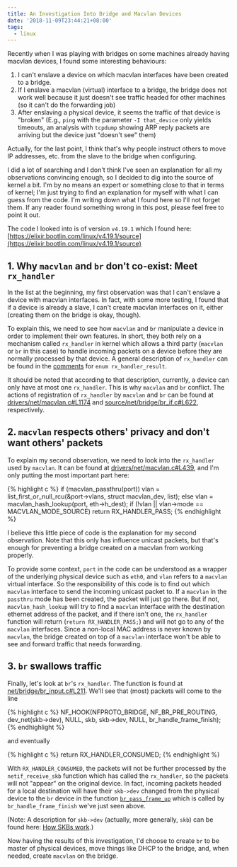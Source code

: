 ```yaml
---
title: An Investigation Into Bridge and Macvlan Devices
date: '2018-11-09T23:44:21+08:00'
tags:
  - linux
---
```

Recently when I was playing with bridges on some machines already having macvlan devices, I found some interesting behaviours:
1. I can't enslave a device on which macvlan interfaces have been created to a bridge.
1. If I enslave a macvlan (virtual) interface to a bridge, the bridge does not work well because it just doesn't see traffic headed for other machines (so it can't do the forwarding job)
1. After enslaving a physical device, it seems the traffic of that device is "broken" (E.g., `ping` with the parameter `-I that_device` only yields timeouts, an analysis with `tcpdump` showing ARP reply packets are arriving but the device just "doesn't see" them)

Actually, for the last point, I think that's why people instruct others to move IP addresses, etc. from the slave to the bridge when configuring.

I did a lot of searching and I don't think I've seen an explanation for all my observations convincing enough, so I decided to dig into the source of kernel a bit. I'm by no means an expert or something close to that in terms of kernel; I'm just trying to find an explanation for myself with what I can guess from the code. I'm writing down what I found here so I'll not forget them. If any reader found something wrong in this post, please feel free to point it out.

The code I looked into is of version `v4.19.1` which I found here: [https://elixir.bootlin.com/linux/v4.19.1/source](https://elixir.bootlin.com/linux/v4.19.1/source)

## 1. Why `macvlan` and `br` don't co-exist: Meet `rx_handler`

In the list at the beginning, my first observation was that I can't enslave a device with macvlan interfaces. In fact, with some more testing, I found that if a device is already a slave, I can't create macvlan interfaces on it, either (creating them on the bridge is okay, though).

To explain this, we need to see how `macvlan` and `br` manipulate a device in order to implement their own features. In short, they both rely on a mechanism called `rx_handler` in kernel which allows a third party (`macvlan` or `br` in this case) to handle incoming packets on a device before they are normally processed by that device. A general description of `rx_handler` can be found in the [comments](https://elixir.bootlin.com/linux/v4.19.1/source/include/linux/netdevice.h#L375) for `enum rx_handler_result`.

It should be noted that according to that description, currently, a device can only have at most one `rx_handler`. This is why `macvlan` and `br` conflict. The actions of registration of `rx_handler` by `macvlan` and `br` can be found at [drivers/net/macvlan.c#L1174](https://elixir.bootlin.com/linux/v4.19.1/source/drivers/net/macvlan.c#L1174) and [source/net/bridge/br_if.c#L622](https://elixir.bootlin.com/linux/v4.19.1/source/net/bridge/br_if.c#L622), respectively.

## 2. `macvlan` respects others' privacy and don't want others' packets

To explain my second observation, we need to look into the `rx_handler` used by `macvlan`. It can be found at [drivers/net/macvlan.c#L439](https://elixir.bootlin.com/linux/v4.19.1/source/drivers/net/macvlan.c#L439), and I'm only putting the most important part here:

{% highlight c %}
	if (macvlan_passthru(port))
		vlan = list_first_or_null_rcu(&port->vlans,
					      struct macvlan_dev, list);
	else
		vlan = macvlan_hash_lookup(port, eth->h_dest);
	if (!vlan || vlan->mode == MACVLAN_MODE_SOURCE)
		return RX_HANDLER_PASS;
{% endhighlight %}

I believe this little piece of code is the explanation for my second observation. Note that this only has influence unicast packets, but that's enough for preventing a bridge created on a macvlan from working properly.

To provide some context, `port` in the code can be understood as a wrapper of the underlying physical device such as `eth0`, and `vlan` refers to a `macvlan` virtual interface. So the responsibility of this code is to find out which `macvlan` interface to send the incoming unicast packet to. If a `macvlan` in the `passthru` mode has been created, the packet will just go there. But if not, `macvlan_hash_lookup` will try to find a `macvlan` interface with the destination ethernet address of the packet, and if there isn't one, the `rx_handler` function will return (`return RX_HANDLER_PASS;`) and will not go to any of the `macvlan` interfaces. Since a non-local MAC address is never known by `macvlan`, the bridge created on top of a `macvlan` interface won't be able to see and forward traffic that needs forwarding.

## 3. `br` swallows traffic

Finally, let's look at `br`'s `rx_handler`. The function is found at [net/bridge/br_input.c#L211](https://elixir.bootlin.com/linux/v4.19.1/source/net/bridge/br_input.c#L211). We'll see that (most) packets will come to the line

{% highlight c %}
		NF_HOOK(NFPROTO_BRIDGE, NF_BR_PRE_ROUTING,
			dev_net(skb->dev), NULL, skb, skb->dev, NULL,
			br_handle_frame_finish);
{% endhighlight %}

and eventually

{% highlight c %}
	return RX_HANDLER_CONSUMED;
{% endhighlight %}

With `RX_HANDLER_CONSUMED`, the packets will not be further processed by the `netif_receive_skb` function which has called the `rx_handler`, so the packets will not "appear" on the original device. In fact, incoming packets headed for a local destination will have their `skb->dev` changed from the physical device to the `br` device in the function [`br_pass_frame_up`](https://elixir.bootlin.com/linux/v4.19.1/source/net/bridge/br_input.c#L37) which is called by `br_handle_frame_finish` we've just seen above.

(Note: A description for `skb->dev` (actually, more generally, `skb`) can be found here: [How SKBs work](http://vger.kernel.org/~davem/skb.html).)

Now having the results of this investigation, I'd choose to create `br` to be master of physical devices, move things like DHCP to the bridge, and, when needed, create `macvlan` on the bridge.
